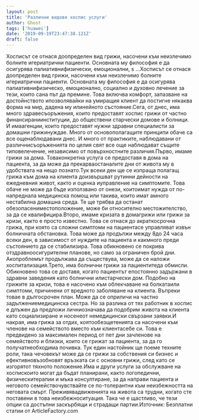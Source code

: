 ```yaml
---
layout: post
title: 'Различни видове хоспис услуги'
author: Ghost
tags: ['huawei']
date: '2019-09-19T23:47:38.121Z'
draft: false
---
```


Хосписът се отнася доопределен вид грижи, насочени към неизлечимо болните игериатрични пациенти. Основната му философия е да осигурява палиативнифизически, емоционални, s ...Хосписът се отнася доопределен вид грижи, насочени към неизлечимо болните игериатрични пациенти. Основната му философия е да осигурява палиативнифизическо, емоционално, социално и духовно лечение за тези, които сана път да премине. Това включва комфорт, запазване на достойнството ипозволявайки на умиращия клиент да постигне някаква форма на мир, дадена му илинейното състояние.Сега, от днес, има много здравесъоръжения, които предоставят хоспис грижи от частно финансираниинституции, до обществени старчески домове и болници. И имаагенции, които предоставят нужни здравни специалисти за домашни грижинуждае. Много от основополагащите принципи обаче са все ощенаблюдавани днес. И много от практиките, наблюдавани от различнисъоръженията по целия свят все още наблюдават същите типовелечение, независимо от повърхностните различия.Първо, имаме грижи за дома. Товаконкретна услуга се предоставя в дома на пациента, за да може да прекарваостаналите дни от живота му в удобствата на нещо познато.Тук всеки ден ще се изпраща полагащ грижа към дома на клиента доизвършват рутинни дейности на ежедневния живот, както и оценка иуправление на симптомите. Това обаче не може да бъде използвано от онези, коитоимат нужда от по-напреднала медицинска помощ или такива, които имат амного нестабилна домашна среда. Те ще трябва да останат обезопасениместоположение, може би относително местожителство, за да се квалифицира.Второ, имаме кризата в домагрижи или грижи за кризи, както е просто известно. Това се отнася до aкраткосрочна грижа, при която са сложни симптоми на пациентасе управляват извън болничната обстановка. Това може да продължи между 8до 24 часа всеки ден, в зависимост от нуждите на пациента и какмного преди състоянието да се стабилизира. Това обикновено се покрива отздравноосигурителни планове, но само за ограничен брой дни. Акопроблемът продължава да съществува, може да се наложи хоспитализация.Трето, има болнични грижи за пациентитеда обмисли. Обикновено това се доставя, когато пациентът епостоянно задържани в здравни заведения като болнични илистарчески дом. Подобно на грижите за кризи, това е насочено към облекчаване на болкатаили симптоми, причинени от вредното заболяване на клиента. Въпреки товае в дългосрочен план. Може да се оприличи на частно задължениемедицинска сестра. Но за разлика от тях работник в хоспис е длъжен да предложи личниозначава да подобрим живота на клиента като социализиране и носенеот немедицински свързани заявки.И накрая, има грижа за отдих, коятообезщетенията са насочени към членове на семейството вместо към клиентасебе си. Това е предвидено за максимален период от пет дни зачленове на семейството и близки, които се грижат за пациента, за да го получатнеобходима почивка. Тук един настойник ще поеме техните роли, така чечовекът може да се грижи за собствения си бизнес и ефективновъзобновят връзката си с основни грижи, след като се изгорятот тяхното положение.Има и други услуги за обслужване на хоспискоито могат да бъдат планирани, както логопедични, физическитерапии и мъка консултиране, за да направи пациента и неговото семействочувствайте се по-толерантни към неизбежността на неговата смърт. Преживявадвиженията на живота са трудни, когато сте поставени в това неизбежноситуация. Така че е щастливо, че тези опции са достъпни заскърбящи и страдащи партии.Източник: Безплатни статии от ArticleFactory.com
